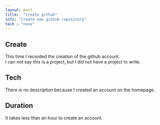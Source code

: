 ```yaml
---
layout: post
title:  "Create github"
info: "Create new github repository"
tech : "none"
---
```


## Create 
This time I recorded the creation of the github account.  
I can not say this is a project, but I did not have a project to write.  

## Tech
There is no description because I created an account on the homepage.  

## Duration
It takes less than an hour to create an account.

